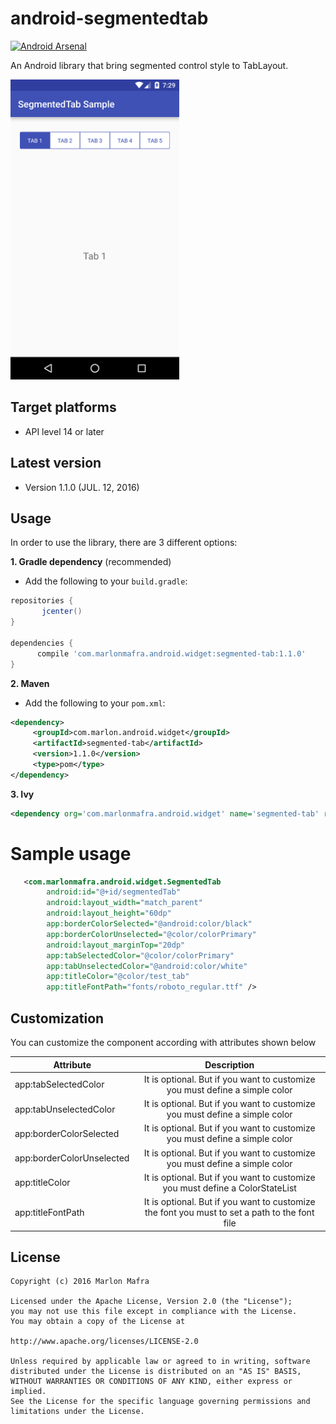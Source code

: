 android-segmentedtab
===============

[![Android Arsenal](https://img.shields.io/badge/Android%20Arsenal-android--segmentedtab-brightgreen.svg?style=flat)](http://android-arsenal.com/details/1/3545)

An Android library that bring segmented control style to TabLayout.

<img width="270" src="./screenshots/sample.png" />

Target platforms
---

- API level 14 or later

Latest version
---

- Version 1.1.0  (JUL. 12, 2016)

Usage
---

In order to use the library, there are 3 different options:

**1. Gradle dependency** (recommended)

 - 	Add the following to your `build.gradle`:
 ```gradle
repositories {
	    jcenter()
}

dependencies {
	   compile 'com.marlonmafra.android.widget:segmented-tab:1.1.0'
}
```

**2. Maven**
- Add the following to your `pom.xml`:

 ```xml
<dependency>
      <groupId>com.marlon.android.widget</groupId>
      <artifactId>segmented-tab</artifactId>
      <version>1.1.0</version>
      <type>pom</type>
</dependency>
```

**3. Ivy**

 ```xml
<dependency org='com.marlonmafra.android.widget' name='segmented-tab' rev='1.1.0'/>
```

# Sample usage

```xml
   <com.marlonmafra.android.widget.SegmentedTab
        android:id="@+id/segmentedTab"
        android:layout_width="match_parent"
        android:layout_height="60dp"
        app:borderColorSelected="@android:color/black"
        app:borderColorUnselected="@color/colorPrimary"
        android:layout_marginTop="20dp"
        app:tabSelectedColor="@color/colorPrimary"
        app:tabUnselectedColor="@android:color/white"
        app:titleColor="@color/test_tab"
        app:titleFontPath="fonts/roboto_regular.ttf" />
```

## Customization

You can customize the component according with attributes shown below

| Attribute                | Description   |
| ----------------------   |:-------------:| 
| app:tabSelectedColor|It is optional. But if you want to customize you must define a simple color | 
| app:tabUnselectedColor|It is optional. But if you want to customize you must define a simple color |
| app:borderColorSelected  |It is optional. But if you want to customize you must define a simple color | 
| app:borderColorUnselected|It is optional. But if you want to customize you must define a simple color |
| app:titleColor|It is optional. But if you want to customize you must define a ColorStateList | 
| app:titleFontPath|It is optional. But if you want to customize the font you must to set a path to the font file |

License
---

	Copyright (c) 2016 Marlon Mafra

    Licensed under the Apache License, Version 2.0 (the "License");
    you may not use this file except in compliance with the License.
    You may obtain a copy of the License at

    http://www.apache.org/licenses/LICENSE-2.0

    Unless required by applicable law or agreed to in writing, software
    distributed under the License is distributed on an "AS IS" BASIS,
    WITHOUT WARRANTIES OR CONDITIONS OF ANY KIND, either express or implied.
    See the License for the specific language governing permissions and
    limitations under the License.

